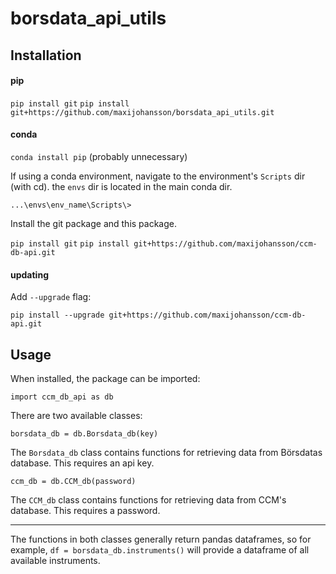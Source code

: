 # borsdata_api_utils
## Installation
#### pip
```pip install git```
```pip install git+https://github.com/maxijohansson/borsdata_api_utils.git```
#### conda
```conda install pip```	(probably unnecessary)

If using a conda environment, navigate to the environment's `Scripts` dir (with cd). the `envs` dir is located in the main conda dir.

```...\envs\env_name\Scripts\>```

Install the git package and this package.

```pip install git```
```pip install git+https://github.com/maxijohansson/ccm-db-api.git```

#### updating
Add  `--upgrade` flag:

```pip install --upgrade git+https://github.com/maxijohansson/ccm-db-api.git```

## Usage
When installed, the package can be imported:

```import ccm_db_api as db```

There are two available classes:

```borsdata_db = db.Borsdata_db(key)```

The `Borsdata_db` class contains functions for retrieving data from Börsdatas database. This requires an api key.

```ccm_db = db.CCM_db(password)```

The `CCM_db` class contains functions for retrieving data from CCM's database. This requires a password.
___
The functions in both classes generally return pandas dataframes, so for example, ```df = borsdata_db.instruments()``` will provide a dataframe of all available instruments.


